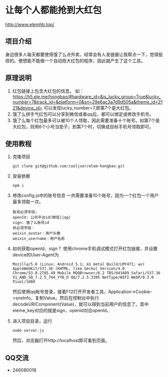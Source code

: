 # 让每个人都能抢到大红包
http://www.elemhb.top/

## 项目介绍
身边很多人每天都要使用饿了么点外卖，经常会有人发链接让我帮点一下，觉得挺烦的。便想能不能做一个自动抢大红包的程序，因此就产生了这个工具。

## 原理说明
1. 红包链接上包含大红包的信息。
如：https://h5.ele.me/hongbao/#hardware_id=&is_lucky_group=True&lucky_number=7&track_id=&platform=0&sn=29e6ac3a7d9d505a&theme_id=2121&device_id=
可以发现lucky_number=7,即第7个是大红包。
2. 饿了么拼手气红包可以分享到微信或者qq后，都可以绑定或修改手机号。
3. 饿了么每个红包最多可以被10个人领取，因此需要准备十个账号。如第7个是大红包，则用6个小号当垫子，到第7个时，切换成目标手机号领取即可。

## 使用教程
1. 克隆项目
	```
	git clone git@github.com:cooljser/elem-hongbao.git
	```

2. 安装依赖
	```
	npm i
	```

3. 修改config.js中的账号信息
一共需要准备10个账号，因为一个红包一个用户最多领取一次。
	```
	账号必须字段:
	openId: 公共平台id(微信||qq)
	sign: 饿了么账号id
	非必须字段：
	weixin_avatar：用户头像
	weixin_username：用户名称
	```

4. 如何获取openId、sign？
	使用chrome手机调试模式打开红包链接，并设置device的User-Agent为
	```
	Mozilla/5.0 (Linux; Android 5.1; m1 metal Build/LMY47I; wv) AppleWebKit/537.36 (KHTML, like Gecko) Version/4.0 Chrome/53.0.2785.49 Mobile MQQBrowser/6.2 TBS/043409 Safari/537.36 V1_AND_SQ_7.2.5_744_YYB_D QQ/7.2.5.3305 NetType/WIFI WebP/0.3.0 Pixel/1080
	```
	然后使用qq帐号登录，接着F12打开开发者工具，Application->Cookie->snsInfo，复制Value。然后在控制台中执行decodeURIComponent(Value)，就可以得到当前用户的信息了。其中eleme_key对应的就是sign，openid对应openId。

5. 进入项目目录，运行
	```
	node server.js
	```
	然后，浏览器打开http://localhost即可看到页面。

## QQ交流

- 246080018